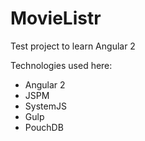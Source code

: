 # MovieListr

Test project to learn Angular 2

Technologies used here: 
- Angular 2
- JSPM
- SystemJS
- Gulp
- PouchDB
